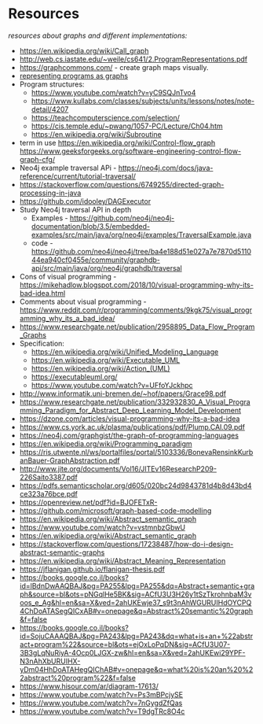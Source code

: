 # Resources 
_resources about graphs and different implementations:_

- https://en.wikipedia.org/wiki/Call_graph
- http://web.cs.iastate.edu/~weile/cs641/2.ProgramRepresentations.pdf
- https://graphcommons.com/ - create graph maps visually.
- [representing programs as graphs](https://www.google.com/search?biw=1280&bih=621&ei=Vv1LXqDjI_eg1fAP_t6OiAQ&q=program+as+a+graph&oq=program+as+a+graph&gs_l=psy-ab.3..0i22i30l10.10038.16958..17254...4.8..1.298.3723.2j23j1......0....1..gws-wiz.....0..0i71j0i67i70i249j0i131j0j0i273j0i131i67j0i67j0i22i10i30.Tfjb-TaT4PU&ved=0ahUKEwig5omTsNvnAhV3UBUIHX6vA0E4ChDh1QMICw&uact=5)
- Program structures: 
    - https://www.youtube.com/watch?v=yC9SQJnTvo4 
    - https://www.kullabs.com/classes/subjects/units/lessons/notes/note-detail/4207 
    - https://teachcomputerscience.com/selection/ 
    - https://cis.temple.edu/~pwang/1057-PC/Lecture/Ch04.htm
    - https://en.wikipedia.org/wiki/Subroutine
- term in use https://en.wikipedia.org/wiki/Control-flow_graph https://www.geeksforgeeks.org/software-engineering-control-flow-graph-cfg/
- Neo4j example traversal APi - https://neo4j.com/docs/java-reference/current/tutorial-traversal/
- https://stackoverflow.com/questions/6749255/directed-graph-processing-in-java
- https://github.com/idooley/DAGExecutor
- Study Neo4j traversal API in depth 
    - Examples - https://github.com/neo4j/neo4j-documentation/blob/3.5/embedded-examples/src/main/java/org/neo4j/examples/TraversalExample.java 
    - code - https://github.com/neo4j/neo4j/tree/ba4e188d51e027a7e7870d511044ea940cf0455e/community/graphdb-api/src/main/java/org/neo4j/graphdb/traversal
- Cons of visual programming - https://mikehadlow.blogspot.com/2018/10/visual-programming-why-its-bad-idea.html
- Comments about visual programming - https://www.reddit.com/r/programming/comments/9kgk75/visual_programming_why_its_a_bad_idea/
- https://www.researchgate.net/publication/2958895_Data_Flow_Program_Graphs
- Specification:
    - https://en.wikipedia.org/wiki/Unified_Modeling_Language
    - https://en.wikipedia.org/wiki/Executable_UML
    - https://en.wikipedia.org/wiki/Action_(UML) 
    - https://executableuml.org/
    - https://www.youtube.com/watch?v=UFfoYJckhpc   
- http://www.informatik.uni-bremen.de/~hof/papers/Grace98.pdf
- https://www.researchgate.net/publication/332932830_A_Visual_Programming_Paradigm_for_Abstract_Deep_Learning_Model_Development
- https://dzone.com/articles/visual-programming-why-its-a-bad-idea
- https://www.cs.york.ac.uk/plasma/publications/pdf/Plump.CAI.09.pdf
- https://neo4j.com/graphgist/the-graph-of-programming-languages
- https://en.wikipedia.org/wiki/Programming_paradigm
- https://ris.utwente.nl/ws/portalfiles/portal/5103336/BonevaRensinkKurbanBauer-GraphAbstraction.pdf
- http://www.jite.org/documents/Vol16/JITEv16ResearchP209-226Saito3387.pdf
- https://pdfs.semanticscholar.org/d605/020bc24d9843781d4b8d43bd4ce323a76bce.pdf
- https://openreview.net/pdf?id=BJOFETxR-
- https://github.com/microsoft/graph-based-code-modelling
- https://en.wikipedia.org/wiki/Abstract_semantic_graph
- https://www.youtube.com/watch?v=vstmnbzGbwU
- https://en.wikipedia.org/wiki/Abstract_semantic_graph
- https://stackoverflow.com/questions/17238487/how-do-i-design-abstract-semantic-graphs
- https://en.wikipedia.org/wiki/Abstract_Meaning_Representation
- https://jflanigan.github.io/flanigan-thesis.pdf
- https://books.google.co.il/books?id=lBdnDwAAQBAJ&pg=PA255&lpg=PA255&dq=Abstract+semantic+graph&source=bl&ots=pNGqlHe5BK&sig=ACfU3U3H26y1tSzTkrohnbaM3voos_e_Ag&hl=en&sa=X&ved=2ahUKEwje37_s9t3nAhWGURUIHdOYCPQ4ChDoATASegQICxAB#v=onepage&q=Abstract%20semantic%20graph&f=false
- https://books.google.co.il/books?id=SojuCAAAQBAJ&pg=PA243&lpg=PA243&dq=what+is+an+%22abstract+program%22&source=bl&ots=ejOxLoPqDN&sig=ACfU3U07-3B3gLqNuRiyA-4Ocp0LJGX-zw&hl=en&sa=X&ved=2ahUKEwi29YPF-N3nAhXbURUIHX-yDm04HhDoATAHegQIChAB#v=onepage&q=what%20is%20an%20%22abstract%20program%22&f=false
- https://www.hisour.com/ar/diagram-17613/
- https://www.youtube.com/watch?v=Ps3mBPcjySE
- https://www.youtube.com/watch?v=7nGygdZfQas
- https://www.youtube.com/watch?v=T9dgTRc8O4c